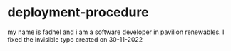 # deployment-procedure

my name is fadhel and i am a software developer in pavilion renewables.
I fixed the invisible typo
created on 30-11-2022
